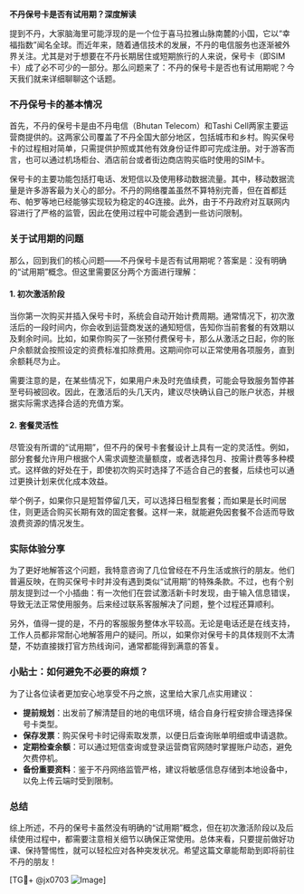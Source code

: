 **不丹保号卡是否有试用期？深度解读**

提到不丹，大家脑海里可能浮现的是一个位于喜马拉雅山脉南麓的小国，它以“幸福指数”闻名全球。而近年来，随着通信技术的发展，不丹的电信服务也逐渐被外界关注。尤其是对于想要在不丹长期居住或短期旅行的人来说，保号卡（即SIM卡）成了必不可少的一部分。那么问题来了：不丹的保号卡是否也有试用期呢？今天我们就来详细聊聊这个话题。

### 不丹保号卡的基本情况

首先，不丹的保号卡是由不丹电信（Bhutan Telecom）和Tashi Cell两家主要运营商提供的。这两家公司覆盖了不丹全国大部分地区，包括城市和乡村。购买保号卡的过程相对简单，只需提供护照或其他有效身份证件即可完成注册。对于游客而言，也可以通过机场柜台、酒店前台或者街边商店购买临时使用的SIM卡。

保号卡的主要功能包括打电话、发短信以及使用移动数据流量。其中，移动数据流量是许多游客最为关心的部分。不丹的网络覆盖虽然不算特别完善，但在首都廷布、帕罗等地已经能够实现较为稳定的4G连接。此外，由于不丹政府对互联网内容进行了严格的监管，因此在使用过程中可能会遇到一些访问限制。

### 关于试用期的问题

那么，回到我们的核心问题——不丹保号卡是否有试用期呢？答案是：没有明确的“试用期”概念。但这里需要区分两个方面进行理解：

#### 1. 初次激活阶段
当你第一次购买并插入保号卡时，系统会自动开始计费周期。通常情况下，初次激活后的一段时间内，你会收到运营商发送的通知短信，告知你当前套餐的有效期以及剩余时间。比如，如果你购买了一张预付费保号卡，那么从激活之日起，你的账户余额就会按照设定的资费标准扣除费用。这期间你可以正常使用各项服务，直到余额耗尽为止。

需要注意的是，在某些情况下，如果用户未及时充值续费，可能会导致服务暂停甚至号码被回收。因此，在激活后的头几天内，建议尽快确认自己的账户状态，并根据实际需求选择合适的充值方案。

#### 2. 套餐灵活性
尽管没有所谓的“试用期”，但不丹的保号卡套餐设计上具有一定的灵活性。例如，部分套餐允许用户根据个人需求调整流量额度，或者选择包月、按需计费等多种模式。这样做的好处在于，即使初次购买时选择了不适合自己的套餐，后续也可以通过更换计划来优化成本效益。

举个例子，如果你只是短暂停留几天，可以选择日租型套餐；而如果是长时间居住，则更适合购买长期有效的固定套餐。这样一来，就能避免因套餐不合适而导致浪费资源的情况发生。

### 实际体验分享

为了更好地解答这个问题，我特意咨询了几位曾经在不丹生活或旅行的朋友。他们普遍反映，在购买保号卡时并没有遇到类似“试用期”的特殊条款。不过，也有个别朋友提到过一个小插曲：有一次他们在尝试激活新卡时发现，由于输入信息错误，导致无法正常使用服务。后来经过联系客服解决了问题，整个过程还算顺利。

另外，值得一提的是，不丹的客服服务整体水平较高。无论是电话还是在线支持，工作人员都非常耐心地解答用户的疑问。所以，如果你对保号卡的具体规则不太清楚，不妨直接拨打官方热线询问，通常都能得到满意的答复。

### 小贴士：如何避免不必要的麻烦？

为了让各位读者更加安心地享受不丹之旅，这里给大家几点实用建议：

- **提前规划**：出发前了解清楚目的地的电信环境，结合自身行程安排合理选择保号卡类型。
- **保存发票**：购买保号卡时记得索取发票，以便日后查询账单明细或申请退款。
- **定期检查余额**：可以通过短信查询或登录运营商官网随时掌握账户动态，避免欠费停机。
- **备份重要资料**：鉴于不丹网络监管严格，建议将敏感信息存储到本地设备中，以免上传云端时受到限制。

### 总结

综上所述，不丹的保号卡虽然没有明确的“试用期”概念，但在初次激活阶段以及后续使用过程中，都需要注意相关细节以确保正常使用。总体来看，只要提前做好功课、保持警惕性，就可以轻松应对各种突发状况。希望这篇文章能帮助到即将前往不丹的朋友！

[TG💪+ @jx0703 ![Image](https://github.com/user-attachments/assets/dbca1d08-cadb-493c-b0ec-ad6f7a83f270)]